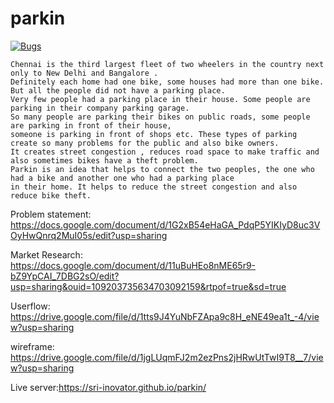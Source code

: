 # parkin
 
 [![Bugs](https://sonarcloud.io/api/project_badges/measure?project=fssa-batch3_srikannan.esakkiappan__web_project&metric=bugs)](https://sonarcloud.io/summary/new_code?id=fssa-batch3_srikannan.esakkiappan__web_project)
 
	Chennai is the third largest fleet of two wheelers in the country next only to New Delhi and Bangalore . 
	Definitely each home had one bike, some houses had more than one bike. But all the people did not have a parking place.
	Very few people had a parking place in their house. Some people are parking in their company parking garage.
	So many people are parking their bikes on public roads, some people are parking in front of their house,
	someone is parking in front of shops etc. These types of parking create so many problems for the public and also bike owners.
	It creates street congestion , reduces road space to make traffic and also sometimes bikes have a theft problem.
	Parkin is an idea that helps to connect the two peoples, the one who had a bike and another one who had a parking place 
	in their home. It helps to reduce the street congestion and also reduce bike theft. 
	

Problem statement: https://docs.google.com/document/d/1G2xB54eHaGA_PdqP5YIKIyD8uc3VOyHwQnrq2MuI05s/edit?usp=sharing

Market Research: https://docs.google.com/document/d/11uBuHEo8nME65r9-bZ9YpCAI_7DBG2sO/edit?usp=sharing&ouid=109203735634703092159&rtpof=true&sd=true

Userflow: https://drive.google.com/file/d/1tts9J4YuNbFZApa9c8H_eNE49ea1t_-4/view?usp=sharing

wireframe: https://drive.google.com/file/d/1jgLUqmFJ2m2ezPns2jHRwUtTwI9T8__7/view?usp=sharing

Live server:https://sri-inovator.github.io/parkin/
